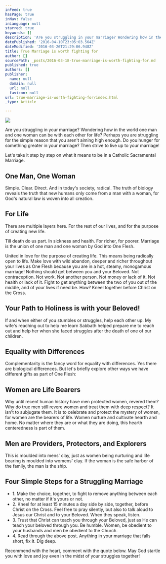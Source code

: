 ```yaml
---
inFeed: true
hasPage: true
inNav: false
inLanguage: null
starred: true
keywords: []
description: 'Are you struggling in your marriage? Wondering how in the world one man and one woman can be with each other for life? Perhaps you are struggling for the simple reason that you aren’t aiming high enough. Do you hunger for something greater in your marriage? Then strive to live up to your marriage!'
datePublished: '2016-04-10T23:05:03.564Z'
dateModified: '2016-03-26T21:29:06.948Z'
title: True Marriage is worth fighting for
author: []
sourcePath: _posts/2016-03-18-true-marriage-is-worth-fighting-for.md
published: true
authors: []
publisher:
  name: null
  domain: null
  url: null
  favicon: null
url: true-marriage-is-worth-fighting-for/index.html
_type: Article

---
```

![](https://s3-us-west-2.amazonaws.com/the-grid-img/p/92b4c19b9af2bef156c8e1fa5defead62500e0e4.jpg)

Are you struggling in your marriage? Wondering how in the world one man and one woman can be with each other for life? Perhaps you are struggling for the simple reason that you aren't aiming high enough. Do you hunger for something greater in your marriage? Then strive to live up to your marriage!

Let's take it step by step on what it means to be in a Catholic Sacramental Marriage.

## One Man, One Woman

Simple. Clear. Direct. And in today's society, radical. The truth of biology reveals the truth that new humans only come from a man with a woman, for God's natural law is woven into all creation.

## For Life

There are multiple layers here. For the rest of our lives, and for the purpose of creating new life.

Till death do us part. In sickness and health. For richer, for poorer. Marriage is the union of one man and one woman by God into One Flesh.

United in love for the purpose of creating life. This means being radically open to life. Make love with wild abandon, deeper and richer throughout your lives as One Flesh because you are in a hot, steamy, monogamous marriage! Nothing should get between you and your Beloved. Not contraception. Not work. Not another person. Not money or lack of it. Not health or lack of it. Fight to get anything between the two of you out of the middle, and of your lives if need be. How? Kneel together before Christ on the Cross.

## Your Path to Holiness is with your Beloved!

If and when either of you stumbles or struggles, help each other up. My wife's reaching out to help me learn Sabbath helped prepare me to reach out and help her when she faced struggles after the death of one of our children.

## Equality with Differences

Complementarity is the fancy word for equality with differences. Yes there are biological differences. But let's briefly explore other ways we have different gifts as part of One Flesh:

## Women are Life Bearers

Why until recent human history have men protected women, revered them? Why do true men still revere women and treat them with deep respect? It isn't to subjugate them. It is to celebrate and protect the mystery of women, for women are the bearers of life. Women nurture and cultivate hearth and home. No matter where they are or what they are doing, this hearth centeredness is part of them.

## Men are Providers, Protectors, and Explorers

This is moulded into mens' clay, just as women being nurturing and life bearing is moulded into womens' clay. If the woman is the safe harbor of the family, the man is the ship.

## Four Simple Steps for a Struggling Marriage

* 1\. Make the choice, together, to fight to remove anything between each other, no matter if it's yours or not.
* 2\. Kneel for at least 15 minutes a day side by side, together, before Christ on the Cross. Feel free to pray silently, but also to talk aloud to Jesus our Christ and to your Beloved. When they speak, listen.
* 3\. Trust that Christ can teach you through your Beloved, just as He can teach your beloved through you. Be humble. Women, be obedient to your husbands and men be obedient to the Church.
* 4\. Read through the above post. Anything in your marriage that falls short, fix it. Dig deep.

Recommend with the heart, comment with the quote below. May God startle you with love and joy even in the midst of your struggles together!
